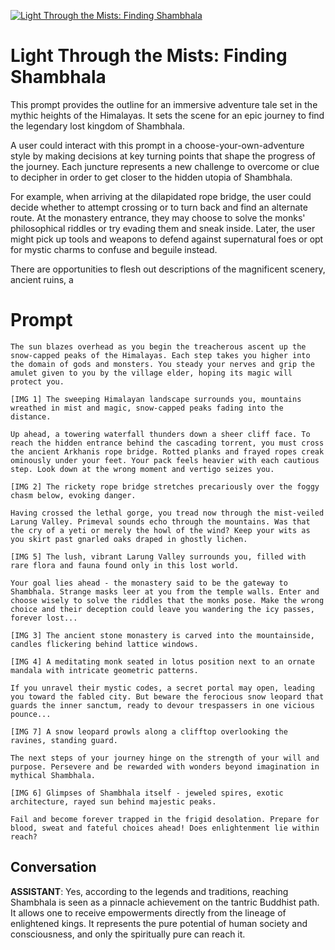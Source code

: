 
[![Light Through the Mists: Finding Shambhala](https://flow-user-images.s3.us-west-1.amazonaws.com/prompt/DlESYK2qdGKWOAeUgIYQR/1691068278026)]()
# Light Through the Mists: Finding Shambhala 
This prompt provides the outline for an immersive adventure tale set in the mythic heights of the Himalayas. It sets the scene for an epic journey to find the legendary lost kingdom of Shambhala.



A user could interact with this prompt in a choose-your-own-adventure style by making decisions at key turning points that shape the progress of the journey. Each juncture represents a new challenge to overcome or clue to decipher in order to get closer to the hidden utopia of Shambhala.



For example, when arriving at the dilapidated rope bridge, the user could decide whether to attempt crossing or to turn back and find an alternate route. At the monastery entrance, they may choose to solve the monks' philosophical riddles or try evading them and sneak inside. Later, the user might pick up tools and weapons to defend against supernatural foes or opt for mystic charms to confuse and beguile instead.



There are opportunities to flesh out descriptions of the magnificent scenery, ancient ruins, a

# Prompt

```
The sun blazes overhead as you begin the treacherous ascent up the snow-capped peaks of the Himalayas. Each step takes you higher into the domain of gods and monsters. You steady your nerves and grip the amulet given to you by the village elder, hoping its magic will protect you.

[IMG 1] The sweeping Himalayan landscape surrounds you, mountains wreathed in mist and magic, snow-capped peaks fading into the distance.

Up ahead, a towering waterfall thunders down a sheer cliff face. To reach the hidden entrance behind the cascading torrent, you must cross the ancient Arkhanis rope bridge. Rotted planks and frayed ropes creak ominously under your feet. Your pack feels heavier with each cautious step. Look down at the wrong moment and vertigo seizes you.

[IMG 2] The rickety rope bridge stretches precariously over the foggy chasm below, evoking danger.

Having crossed the lethal gorge, you tread now through the mist-veiled Larung Valley. Primeval sounds echo through the mountains. Was that the cry of a yeti or merely the howl of the wind? Keep your wits as you skirt past gnarled oaks draped in ghostly lichen.

[IMG 5] The lush, vibrant Larung Valley surrounds you, filled with rare flora and fauna found only in this lost world.

Your goal lies ahead - the monastery said to be the gateway to Shambhala. Strange masks leer at you from the temple walls. Enter and choose wisely to solve the riddles that the monks pose. Make the wrong choice and their deception could leave you wandering the icy passes, forever lost...

[IMG 3] The ancient stone monastery is carved into the mountainside, candles flickering behind lattice windows.

[IMG 4] A meditating monk seated in lotus position next to an ornate mandala with intricate geometric patterns.

If you unravel their mystic codes, a secret portal may open, leading you toward the fabled city. But beware the ferocious snow leopard that guards the inner sanctum, ready to devour trespassers in one vicious pounce...

[IMG 7] A snow leopard prowls along a clifftop overlooking the ravines, standing guard.

The next steps of your journey hinge on the strength of your will and purpose. Persevere and be rewarded with wonders beyond imagination in mythical Shambhala.

[IMG 6] Glimpses of Shambhala itself - jeweled spires, exotic architecture, rayed sun behind majestic peaks.

Fail and become forever trapped in the frigid desolation. Prepare for blood, sweat and fateful choices ahead! Does enlightenment lie within reach?
```

## Conversation

**ASSISTANT**: Yes, according to the legends and traditions, reaching Shambhala is seen as a pinnacle achievement on the tantric Buddhist path. It allows one to receive empowerments directly from the lineage of enlightened kings. It represents the pure potential of human society and consciousness, and only the spiritually pure can reach it.


